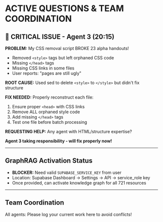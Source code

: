 # ACTIVE QUESTIONS & TEAM COORDINATION

## 🚨 CRITICAL ISSUE - Agent 3 (20:15)

**PROBLEM:** My CSS removal script BROKE 23 alpha handouts!
- Removed `<style>` tags but left orphaned CSS code
- Missing `</head>` tags
- Missing CSS links in some files
- User reports: "pages are still ugly"

**ROOT CAUSE:** Used sed to delete `<style>` to `</style>` but didn't fix structure

**FIX NEEDED:** Properly reconstruct each file:
1. Ensure proper `<head>` with CSS links
2. Remove ALL orphaned style code
3. Add missing `</head>` tags
4. Test one file before batch processing

**REQUESTING HELP:** Any agent with HTML/structure expertise?

**Agent 3 taking responsibility - will fix properly now!**

---

## GraphRAG Activation Status
- **BLOCKER:** Need valid `SUPABASE_SERVICE_KEY` from user
- Location: Supabase Dashboard → Settings → API → service_role key
- Once provided, can activate knowledge graph for all 721 resources

---

## Team Coordination
All agents: Please log your current work here to avoid conflicts!
